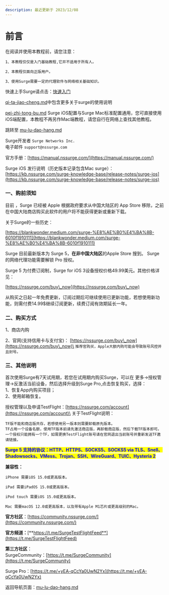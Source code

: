 ```yaml
---
description: 最近更新于 2023/12/08
---
```


# 前言

在阅读并使用本教程前，请您注意：

`1、本教程仅仅是入门基础教程,它并不适用于所有人。`

`2、本教程仅面向正版用户。`

`3、使用Surge需要一定的代理软件与网络相关基础知识。`

快速上手Surge请点击：[快速入门](basic/)

[qi-ta-jiao-cheng.md](qi-ta-jiao-cheng.md "mention")中包含更多关于surge的使用说明

[pei-zhi-tong-bu.md](pei-zhi-tong-bu.md "mention") Surge iOS配置与Surge Mac标准配置通用，您可直接使用iOS端配置，本教程不再另作Mac端教程，请您自行在网络上查找其他教程。

跳转至 [mu-lu-dao-hang.md](mu-lu-dao-hang.md "mention")

Surge开发者 `Surge Networks Inc.` \
电子邮件 `support@nssurge.com`

官方手册：[https://manual.nssurge.com/](https://manual.nssurge.com/)

Surge iOS 发行说明（历史版本记录包含Mac surge）：[https://kb.nssurge.com/surge-knowledge-base/release-notes/surge-ios](https://kb.nssurge.com/surge-knowledge-base/release-notes/surge-ios)

### 一、购前须知

&#x20;      目前 ，Surge 已经被 Apple 根据政府要求从中国大陆区的 App Store 移除，之前在中国大陆商店购买此软件的用户将不能获得更新或重新下载。&#x20;

关于Surge的一些历史：

[https://blankwonder.medium.com/surge-%E8%AE%B0%E4%BA%8B-6010f1910111](https://blankwonder.medium.com/surge-%E8%AE%B0%E4%BA%8B-6010f1910111)

&#x20;      Surge 目前最新版本为 Surge 5，**在非中国大陆区**的Apple Store 搜到。 Surge 的网络代理功能需要解锁 Pro 授权。

&#x20;      Surge 5 为付费订阅制，Surge for iOS 3设备授权价格49.99美元。其他价格详见：

[https://nssurge.com/buy\_now](https://nssurge.com/buy\_now)

&#x20;     从购买之日起一年免费更新，订阅过期后可继续使用已更新功能，若想使用新功能，则需付费14.99$继续订阅更新，续费订阅有效期延长一年。

### 二、购买方式

&#x20;      1、商店内购

&#x20;      2、官网(支持信用卡与支付宝)： [https://nssurge.com/buy\_now](https://nssurge.com/buy\_now)\
&#x20;          `推荐官购买，Apple大额内购可能会导致账号风控并且封号。`

### 三、其他说明

&#x20;      首次使用Surge有7天试用期，若您在试用期内购买Surge，可以在 更多->授权管理->反激活当前设备，然后选择升级到Surge Pro,点击恢复购买，选择：\
&#x20;      1、恢复App内购买项目；\
&#x20;      2、使用邮箱恢复。

&#x20;      授权管理以及申请TestFlight：[https://nssurge.com/account](https://nssurge.com/account)\
&#x20;      关于TestFlight说明：

&#x20;      `TF版不能和商店版共存，若想使用另一版本则需要卸载原先版本。`\
&#x20;      `TF占用一个设备名额，使用TF版本前请先激活商店版，再卸载商店版，然后下载TF版本即可。`\
&#x20;      `一个授权只能拥有一个TF，如需更换TestFlight账号请在官网退出当前账号并重新发送TF邀请链接。`

&#x20;      <mark style="color:blue;">**Surge 5 支持的协议：HTTP、HTTPS、SOCKS5、SOCKS5 via TLS、Snell、Shadowsocks、VMess、Trojan、SSH、WireGuard、TUIC、Hysteria 2**</mark>

**兼容性：**

`iPhone 需要iOS 15.0或更高版本。`

`iPad 需要iPadOS 15.0或更高版本。`

`iPod touch 需要iOS 15.0或更高版本。`

`Mac 需要macOS 12.0或更高版本，以及带有Apple M1芯片或更高级别的Mac。`\
&#x20;

**官方社区**：[https://community.nssurge.com/](https://community.nssurge.com/)

**官方频道：**[**https://t.me/SurgeTestFlightFeed**](https://t.me/SurgeTestFlightFeed)

**第三方社区**：\
SurgeCommunity：[https://t.me/SurgeCommunity](https://t.me/SurgeCommunity)

Surge Pro：[https://t.me/+yEA-qCcYa0UwN2Yx](https://t.me/+yEA-qCcYa0UwN2Yx)

返回导航页面：[mu-lu-dao-hang.md](mu-lu-dao-hang.md "mention")
